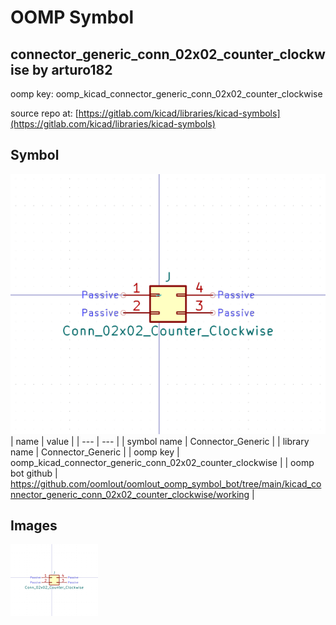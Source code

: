 # OOMP Symbol  
## connector_generic_conn_02x02_counter_clockwise  by arturo182  
  
oomp key: oomp_kicad_connector_generic_conn_02x02_counter_clockwise  
  
source repo at: [https://gitlab.com/kicad/libraries/kicad-symbols](https://gitlab.com/kicad/libraries/kicad-symbols)  
## Symbol  
  
[![working.png](working_600.png)](working.png)  
| name | value | 
| --- | --- | 
| symbol name | Connector_Generic | 
| library name | Connector_Generic | 
| oomp key | oomp_kicad_connector_generic_conn_02x02_counter_clockwise | 
| oomp bot github | https://github.com/oomlout/oomlout_oomp_symbol_bot/tree/main/kicad_connector_generic_conn_02x02_counter_clockwise/working | 
## Images  
  
[![working.png](working_140.png)](working.png)  
